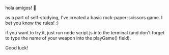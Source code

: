 hola amigos! 👋

as a part of self-studying, I've created a basic rock-paper-scissors game. I bet you know the rules! :) 

if you want to try it, just run node script.js into the terminal (and don't forget to type the name of your weapon into the playGame() field).

Good luck!
